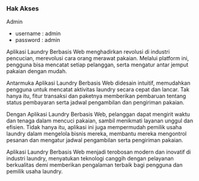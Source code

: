 
### Hak Akses
Admin
- username : admin
- password : admin

Aplikasi Laundry Berbasis Web menghadirkan revolusi di industri pencucian, merevolusi cara orang merawat pakaian. Melalui platform ini, pengguna bisa mencatat setiap pelanggan, serta mengatur antar jemput pakaian dengan mudah.

Antarmuka Aplikasi Laundry Berbasis Web didesain intuitif, memudahkan pengguna untuk mencatat aktivitas laundry secara cepat dan lancar. Tak hanya itu, fitur transaksi dan paketnya memberikan pembaruan tentang status pembayaran serta jadwal pengambilan dan pengiriman pakaian.

Dengan Aplikasi Laundry Berbasis Web, pelanggan dapat mengirit waktu dan tenaga dalam mencuci pakaian, sambil menikmati layanan unggul dan efisien. Tidak hanya itu, aplikasi ini juga mempermudah pemilik usaha laundry dalam mengelola bisnis mereka, membantu mereka mengontrol pesanan dan mengatur jadwal pengambilan serta pengiriman pakaian.

Aplikasi Laundry Berbasis Web menjadi terobosan modern dan inovatif di industri laundry, menyatukan teknologi canggih dengan pelayanan berkualitas demi memberikan pengalaman terbaik bagi pengguna dan pemilik usaha laundry.
